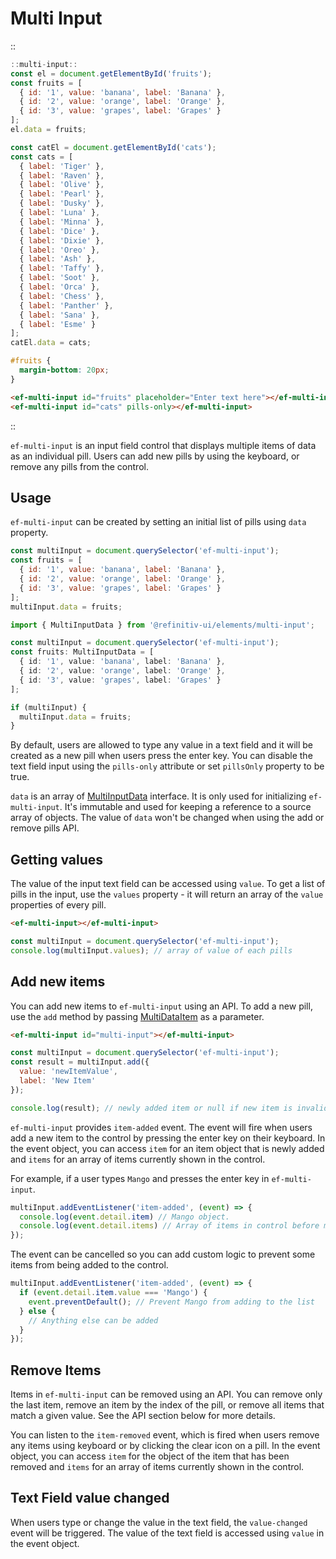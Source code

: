 <!--
type: page
title: Multi Input
location: ./elements/multi-input
layout: default
language_tabs: [javascript, typescript]
-->

# Multi Input

::
```javascript
::multi-input::
const el = document.getElementById('fruits');
const fruits = [
  { id: '1', value: 'banana', label: 'Banana' },
  { id: '2', value: 'orange', label: 'Orange' },
  { id: '3', value: 'grapes', label: 'Grapes' }
];
el.data = fruits;

const catEl = document.getElementById('cats');
const cats = [
  { label: 'Tiger' },
  { label: 'Raven' },
  { label: 'Olive' },
  { label: 'Pearl' },
  { label: 'Dusky' },
  { label: 'Luna' },
  { label: 'Minna' },
  { label: 'Dice' },
  { label: 'Dixie' },
  { label: 'Oreo' },
  { label: 'Ash' },
  { label: 'Taffy' },
  { label: 'Soot' },
  { label: 'Orca' },
  { label: 'Chess' },
  { label: 'Panther' },
  { label: 'Sana' },
  { label: 'Esme' }
];
catEl.data = cats;
```
```css
#fruits {
  margin-bottom: 20px;
}
```
```html
<ef-multi-input id="fruits" placeholder="Enter text here"></ef-multi-input>
<ef-multi-input id="cats" pills-only></ef-multi-input>
```
::

`ef-multi-input` is an input field control that displays multiple items of data as an individual pill. Users can add new pills by using the keyboard, or remove any pills from the control.

## Usage

`ef-multi-input` can be created by setting an initial list of pills using `data` property.

```javascript
const multiInput = document.querySelector('ef-multi-input');
const fruits = [
  { id: '1', value: 'banana', label: 'Banana' },
  { id: '2', value: 'orange', label: 'Orange' },
  { id: '3', value: 'grapes', label: 'Grapes' }
];
multiInput.data = fruits;
```
```typescript
import { MultiInputData } from '@refinitiv-ui/elements/multi-input';

const multiInput = document.querySelector('ef-multi-input');
const fruits: MultiInputData = [
  { id: '1', value: 'banana', label: 'Banana' },
  { id: '2', value: 'orange', label: 'Orange' },
  { id: '3', value: 'grapes', label: 'Grapes' }
];

if (multiInput) {
  multiInput.data = fruits;
}
```

By default, users are allowed to type any value in a text field and it will be created as a new pill when users press the enter key. You can disable the text field input using the `pills-only` attribute or set `pillsOnly` property to be true.

`data` is an array of [MultiInputData](https://github.com/Refinitiv/refinitiv-ui/blob/v7/packages/elements/src/multi-input/helpers/types.ts) interface. It is only used for initializing `ef-multi-input`. It's immutable and used for keeping a reference to a source array of objects. The value of `data` won't be changed when using the add or remove pills API.

## Getting values

The value of the input text field can be accessed using `value`. To get a list of pills in the input, use the `values` property - it will return an array of the `value` properties of every pill.

```html
<ef-multi-input></ef-multi-input>
```
```javascript
const multiInput = document.querySelector('ef-multi-input');
console.log(multiInput.values); // array of value of each pills
```

## Add new items
You can add new items to `ef-multi-input` using an API. To add a new pill, use the `add` method by passing [MultiDataItem](https://github.com/Refinitiv/refinitiv-ui/blob/v7/packages/elements/src/multi-input/helpers/types.ts) as a parameter.

```html
<ef-multi-input id="multi-input"></ef-multi-input>
```
```javascript
const multiInput = document.querySelector('ef-multi-input');
const result = multiInput.add({
  value: 'newItemValue',
  label: 'New Item'
});

console.log(result); // newly added item or null if new item is invalid
```

`ef-multi-input` provides `item-added` event. The event will fire when users add a new item to the control by pressing the enter key on their keyboard. In the event object, you can access `item` for an item object that is newly added and `items` for an array of items currently shown in the control.

For example, if a user types `Mango` and presses the enter key in `ef-multi-input`.

```javascript
multiInput.addEventListener('item-added', (event) => {
  console.log(event.detail.item) // Mango object.
  console.log(event.detail.items) // Array of items in control before mango is added.
});
```

The event can be cancelled so you can add custom logic to prevent some items from being added to the control.

```javascript
multiInput.addEventListener('item-added', (event) => {
  if (event.detail.item.value === 'Mango') {
    event.preventDefault(); // Prevent Mango from adding to the list
  } else {
    // Anything else can be added
  }
});
```

## Remove Items
Items in `ef-multi-input` can be removed using an API. You can remove only the last item, remove an item by the index of the pill, or remove all items that match a given value. See the API section below for more details.

You can listen to the `item-removed` event, which is fired when users remove any items using keyboard or by clicking the clear icon on a pill. In the event object, you can access `item` for the object of the item that has been removed and `items` for an array of items currently shown in the control.

## Text Field value changed
When users type or change the value in the text field, the `value-changed` event will be triggered. The value of the text field is accessed using `value` in the event object.
